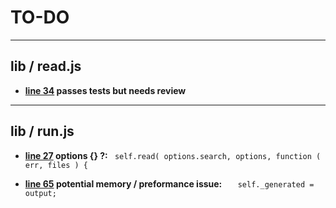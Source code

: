 # TO-DO

---

## lib / read.js

* __[line 34](.//lib/read.js) passes tests but needs review__ 

---

## lib / run.js

* __[line 27](.//lib/run.js) options {} ?:__  ``` self.read( options.search, options, function ( err, files ) {```

* __[line 65](.//lib/run.js) potential memory / preformance issue:__  ```   self._generated = output;```


